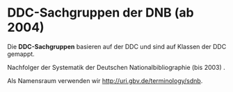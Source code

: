 # DDC-Sachgruppen der DNB (ab 2004)

Die **DDC-Sachgruppen** basieren auf der DDC und sind auf Klassen der DDC gemappt. 

Nachfolger der Systematik der Deutschen Nationalbibliographie (bis 2003) .

Als Namensraum verwenden wir <http://uri.gbv.de/terminology/sdnb>.
